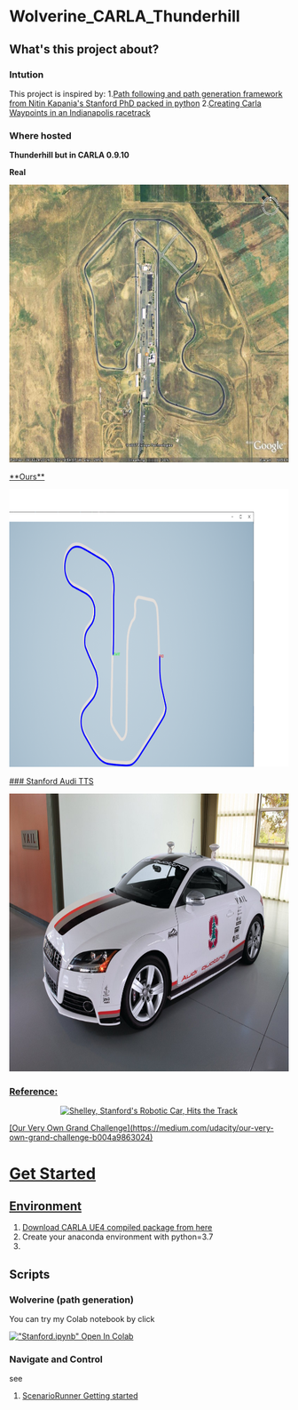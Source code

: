 # Wolverine_CARLA_Thunderhill

## What's this project about?
### Intution
This project is inspired by:
1.[Path following and path generation framework from Nitin Kapania's Stanford PhD packed in python](https://github.com/nkapania/Wolverine)
2.[Creating Carla Waypoints in an Indianapolis racetrack ](https://medium.com/@chardorn/creating-carla-waypoints-9d2cc5c6a656)

### Where hosted
**Thunderhill but in CARLA 0.9.10**

**Real**

<p align="center">
    <a href="">
    <img width="" height="500" 
    src="https://github.com/jayhsu0627/Wolverine_CARLA_Thunderhill/blob/main/pics/thil-from-airl.jpg"
    alt="thil-from-airl">
</p>
<p >
</p>
**Ours**

<p align="center">
    <a href="">
    <img width="" height="500"
	src="https://github.com/jayhsu0627/Wolverine_CARLA_Thunderhill/blob/main/pics/birdsview.png"
    alt="birdsview">
</p>
### Stanford Audi TTS


<p align="center">
    <a href="">
    <img width="" height="500" 
    src="https://github.com/jayhsu0627/Wolverine_CARLA_Thunderhill/blob/main/pics/stanford-audi-tts.jpg"
    alt="Stanford Audi TTS">
</p>

### Reference:

<p align="center">
    <a href="http://www.youtube.com/watch?v=YxHcJTs2Sxk">
    <img width="460" height="300" 
    src="http://img.youtube.com/vi/YxHcJTs2Sxk/0.jpg"
    alt="Shelley, Stanford's Robotic Car, Hits the Track">
</p>
[Our Very Own Grand Challenge](https://medium.com/udacity/our-very-own-grand-challenge-b004a9863024)

# Get Started

## Environment
1. Download CARLA UE4 compiled package from [here](https://github.com/carla-simulator/carla/releases/tag/0.9.10)
2. Create your anaconda environment with python=3.7
3. 
## Scripts
### Wolverine (path generation)
You can try my Colab notebook by click

[!["Stanford.ipynb" Open In Colab](https://colab.research.google.com/assets/colab-badge.svg)](https://colab.research.google.com/drive/11XgI3dEN68-wI52tvl7awQ_fPqkG-qge?usp=sharing)


### Navigate and Control



see

1. [ScenarioRunner Getting started](https://github.com/carla-simulator/scenario_runner/blob/master/Docs/getting_scenariorunner.md)


